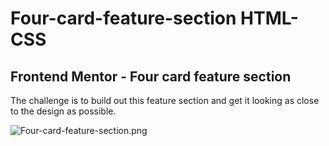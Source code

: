 # Four-card-feature-section HTML-CSS

## Frontend Mentor - Four card feature section

The challenge is to build out this feature section and get it looking as close to the design as possible.


![Four-card-feature-section.png](/home/johnb/Downloads "Four-card-feature-section.png")

